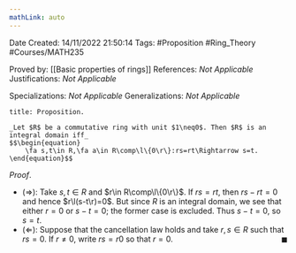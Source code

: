 ```yaml
---
mathLink: auto
---
```


<div class="topSpace"></div>

Date Created: 14/11/2022 21:50:14
Tags: #Proposition #Ring_Theory #Courses/MATH235

Proved by: [[Basic properties of rings]]
References: _Not Applicable_
Justifications: _Not Applicable_

Specializations: _Not Applicable_
Generalizations: _Not Applicable_

``` ad-Proposition
title: Proposition.

_Let $R$ be a commutative ring with unit $1\neq0$. Then $R$ is an integral domain iff_
$$\begin{equation}
    \fa s,t\in R,\fa a\in R\comp\l\{0\r\}:rs=rt\Rightarrow s=t.
\end{equation}$$

```

_Proof_.
* ($\Rightarrow$): Take $s,t\in R$ and $r\in R\comp\l\{0\r\}$. If $rs=rt$, then $rs-rt=0$ and hence $r\l(s-t\r)=0$. But since $R$ is an integral domain, we see that either $r=0$ or $s-t=0$; the former case is excluded. Thus $s-t=0$, so $s=t$.
* ($\Leftarrow$): Suppose that the cancellation law holds and take $r,s\in R$ such that $rs=0$. If $r\neq0$, write $rs=r0$ so that $r=0$.<span style="float:right;">$\blacksquare$</span>

